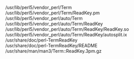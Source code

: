 /usr/lib/perl5/vendor\_perl/Term  
/usr/lib/perl5/vendor\_perl/Term/ReadKey.pm  
/usr/lib/perl5/vendor\_perl/auto/Term  
/usr/lib/perl5/vendor\_perl/auto/Term/ReadKey  
/usr/lib/perl5/vendor\_perl/auto/Term/ReadKey/ReadKey.so  
/usr/lib/perl5/vendor\_perl/auto/Term/ReadKey/autosplit.ix  
/usr/share/doc/perl-TermReadKey  
/usr/share/doc/perl-TermReadKey/README  
/usr/share/man/man3/Term::ReadKey.3pm.gz  

